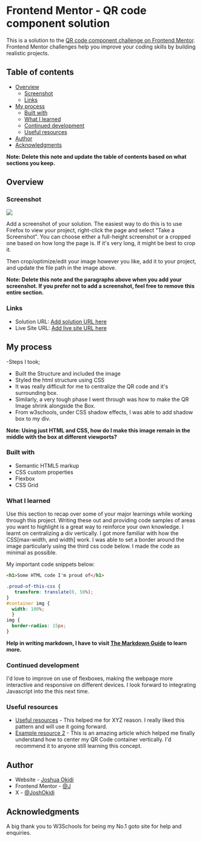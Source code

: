 # Frontend Mentor - QR code component solution

This is a solution to the [QR code component challenge on Frontend Mentor](https://www.frontendmentor.io/challenges/qr-code-component-iux_sIO_H). Frontend Mentor challenges help you improve your coding skills by building realistic projects. 

## Table of contents

- [Overview](#overview)
  - [Screenshot](#screenshot)
  - [Links](#links)
- [My process](#my-process)
  - [Built with](#built-with)
  - [What I learned](#what-i-learned)
  - [Continued development](#continued-development)
  - [Useful resources](#useful-resources)
- [Author](#author)
- [Acknowledgments](#acknowledgments)

**Note: Delete this note and update the table of contents based on what sections you keep.**

## Overview

### Screenshot

![](./screenshot.jpg)

Add a screenshot of your solution. The easiest way to do this is to use Firefox to view your project, right-click the page and select "Take a Screenshot". You can choose either a full-height screenshot or a cropped one based on how long the page is. If it's very long, it might be best to crop it.

Then crop/optimize/edit your image however you like, add it to your project, and update the file path in the image above.

**Note: Delete this note and the paragraphs above when you add your screenshot. If you prefer not to add a screenshot, feel free to remove this entire section.**

### Links

- Solution URL: [Add solution URL here](https://your-solution-url.com)
- Live Site URL: [Add live site URL here](https://your-live-site-url.com)

## My process
-Steps I took;
  - Built the Structure and included the image
  - Styled the html structure using CSS
  - It was really difficult for me to centralize the QR code and it's surrounding box.
  - Similarly, a very tough phase I went through was how to make the QR Image shrink alongside the Box.
  - From w3schools, under CSS shadow effects, I was able to add shadow box to my div.

**Note: Using just HTML and CSS, how do I make this image remain in the middle with the box at different viewports?**
### Built with

- Semantic HTML5 markup
- CSS custom properties
- Flexbox
- CSS Grid

### What I learned

Use this section to recap over some of your major learnings while working through this project. Writing these out and providing code samples of areas you want to highlight is a great way to reinforce your own knowledge.
I learnt on centralizing a div vertically.
I got more familiar with how the CSS[max-width, and width] work.
I was able to set a border around the image particularly using the third css code below.
I made the code as minimal as possible.

My important code snippets below:

```html
<h1>Some HTML code I'm proud of</h1>
```
```css
.proud-of-this-css {
   transform: translate(0, 50%);
}
#container img {
  width: 100%;
  } 
img {
  border-radius: 15px;
}
```

**Help in writing markdown, I have to visit [The Markdown Guide](https://www.markdownguide.org/) to learn more.**

### Continued development

I'd love to improve on use of flexboxes, making the webpage more interactive and responsive on different devices.
I look forward to integrating Javascript into the this next time.

### Useful resources

- [Useful resources](https://www.w3schools.com) - This helped me for XYZ reason. I really liked this pattern and will use it going forward.
- [Example resource 2](https://blog.hubspot.com/websit/center-div-css) - This is an amazing article which helped me finally understand how to center my QR Code container vertically. I'd recommend it to anyone still learning this concept.


## Author

- Website - [Joshua Okidi](https://www.your-site.com)
- Frontend Mentor - [@J](https://www.frontendmentor.io/profile/yourusername)
- X - [@JoshOkidi](https://x.com/JoshOkidi)


## Acknowledgments

A big thank you to W3Schools for being my No.1 goto site for help and enquiries.
